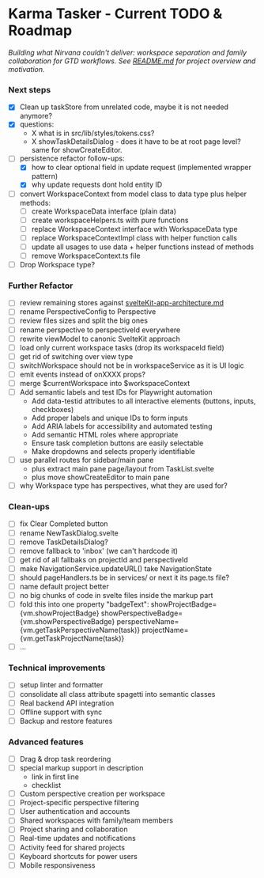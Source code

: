 # Karma Tasker - Current TODO & Roadmap

*Building what Nirvana couldn't deliver: workspace separation and family collaboration for GTD workflows.*
*See [README.md](./README.md) for project overview and motivation.*

### Next steps
- [X] Clean up taskStore from unrelated code, maybe it is not needed anymore?
- [X] questions:
  - X what is in src/lib/styles/tokens.css?
  - X showTaskDetailsDialog - does it have to be at root page level? same for showCreateEditor.
- [ ] persistence refactor follow-ups:
  - [x] how to clear optional field in update request (implemented wrapper pattern)
  - [x] why update requests dont hold entity ID
- [ ] convert WorkspaceContext from model class to data type plus helper methods:
  - [ ] create WorkspaceData interface (plain data)
  - [ ] create workspaceHelpers.ts with pure functions
  - [ ] replace WorkspaceContext interface with WorkspaceData type
  - [ ] replace WorkspaceContextImpl class with helper function calls
  - [ ] update all usages to use data + helper functions instead of methods
  - [ ] remove WorkspaceContext.ts file
- [ ] Drop Workspace type?

### Further Refactor
- [ ] review remaining stores against [svelteKit-app-architecture.md](docs/svelteKit-app-architecture.md)
- [ ] rename PerspectiveConfig to Perspective
- [ ] review files sizes and split the big ones
- [ ] rename perspective to perspectiveId everywhere
- [ ] rewrite viewModel to canonic SvelteKit approach
- [ ] load only current workspace tasks (drop its workspaceId field)
- [ ] get rid of switching over view type
- [ ] switchWorkspace should not be in workspaceService as it is UI logic
- [ ] emit events instead of onXXXX props?
- [ ] merge $currentWorkspace into $workspaceContext
- [ ] Add semantic labels and test IDs for Playwright automation
  - Add data-testid attributes to all interactive elements (buttons, inputs, checkboxes)
  - Add proper labels and unique IDs to form inputs
  - Add ARIA labels for accessibility and automated testing
  - Add semantic HTML roles where appropriate
  - Ensure task completion buttons are easily selectable
  - Make dropdowns and selects properly identifiable
- [ ] use parallel routes for sidebar/main pane
   - plus extract main pane page/layout from TaskList.svelte
   - plus move showCreateEditor to main pane
- [ ] why Workspace type has perspectives, what they are used for?

### Clean-ups
- [ ] fix Clear Completed button
- [ ] rename NewTaskDialog.svelte
- [ ] remove TaskDetailsDialog?
- [ ] remove fallback to 'inbox' (we can't hardcode it)
- [ ] get rid of all fallbaks on projectId and perspectiveId
- [ ] make NavigationService.updateURL() take NavigationState
- [ ] should pageHandlers.ts be in services/ or next it its page.ts file?
- [ ] name default project better
- [ ] no big chunks of code in svelte files inside the markup part
- [ ] fold this into one property "badgeText":
  showProjectBadge={vm.showProjectBadge}
  showPerspectiveBadge={vm.showPerspectiveBadge}
  perspectiveName={vm.getTaskPerspectiveName(task)}
  projectName={vm.getTaskProjectName(task)}
- [ ] ...

### Technical improvements
- [ ] setup linter and formatter
- [ ] consolidate all class attribute spagetti into semantic classes
- [ ] Real backend API integration
- [ ] Offline support with sync
- [ ] Backup and restore features

### Advanced features
- [ ] Drag & drop task reordering
- [ ] special markup support in description
  - link in first line
  - checklist
- [ ] Custom perspective creation per workspace
- [ ] Project-specific perspective filtering
- [ ] User authentication and accounts
- [ ] Shared workspaces with family/team members
- [ ] Project sharing and collaboration
- [ ] Real-time updates and notifications
- [ ] Activity feed for shared projects
- [ ] Keyboard shortcuts for power users
- [ ] Mobile responsiveness
